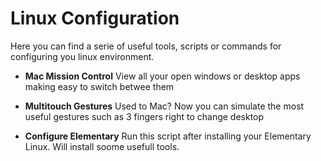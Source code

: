 # Linux Configuration

Here you can find a serie of useful tools, scripts or commands for configuring you linux environment.

- **Mac Mission Control**
    View all your open windows or desktop apps making easy to switch betwee them

- **Multitouch Gestures**
    Used to Mac? Now you can simulate the most useful gestures such as 3 fingers right to change desktop 
    
- **Configure Elementary**
    Run this script after installing your Elementary Linux. Will install soome usefull tools. 
